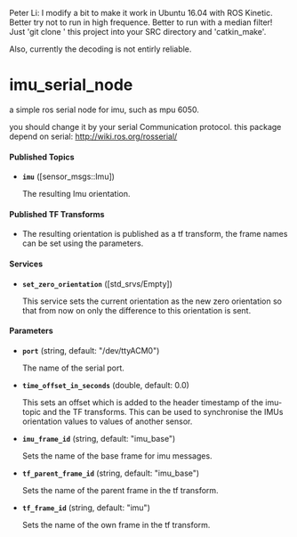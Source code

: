 Peter Li: I modify a bit to make it work in Ubuntu 16.04 with ROS Kinetic. Better try not to run in high frequence. Better to run with a median filter!  Just 'git clone ' this project into your SRC directory and 'catkin_make'.

Also, currently the decoding is not entirly reliable.


imu_serial_node
=
a simple ros serial node for imu, such as mpu 6050.

you should change it by your serial Communication protocol.
  this package depend on serial: http://wiki.ros.org/rosserial/

#### Published Topics

* **`imu`** ([sensor_msgs::Imu])

	The resulting Imu orientation.

#### Published TF Transforms

*	The resulting orientation is published as a tf transform, the frame names can be set using the parameters.


#### Services

* **`set_zero_orientation`** ([std_srvs/Empty])

	This service sets the current orientation as the new zero orientation so that from now on only the difference to this orientation is sent.


#### Parameters

* **`port`** (string, default: "/dev/ttyACM0")

	The name of the serial port.

* **`time_offset_in_seconds`** (double, default: 0.0)

	This sets an offset which is added to the header timestamp of the imu-topic and the TF transforms. This can be used to synchronise the IMUs orientation values to values of another sensor.


* **`imu_frame_id`** (string, default: "imu_base")

	Sets the name of the base frame for imu messages.


* **`tf_parent_frame_id`** (string, default: "imu_base")

	Sets the name of the parent frame in the tf transform.


* **`tf_frame_id`** (string, default: "imu")

	Sets the name of the own frame in the tf transform.
